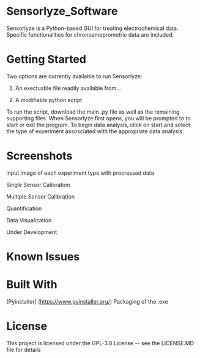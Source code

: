 # Sensorlyze_Software

Sensorlyze is a Python-based GUI for treating electrochemical data. Specific functionalities for chronoameprometric data are included. 

# Getting Started 
Two options are currently available to run Sensorlyze: 

1. An exectuable file readily available from...

2. A modifiable python script 

To run the script, download the main .py file as well as the remaining supporting files. When Sensorlyze first opens, you will be prompted to to start or exit the program. To begin data analysis, click on start and select the type of experiment assosciated with the appropriate data analysis.

# Screenshots 
input image of each experiment type with procressed data

Single Sensor Calibration 

Multiple Sensor Calibration

Quantification

Data Visualization

Under Development

# Known Issues


# Built With
[Pyinstaller] (https://www.pyinstaller.org/) Packaging of the .exe

# License
This project is licensed under the GPL-3.0 License -- see the LICENSE.MD file for details

